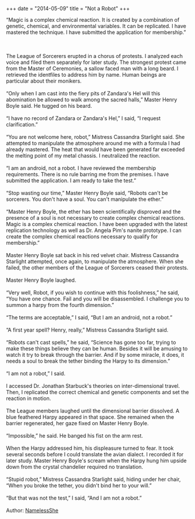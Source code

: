 +++
date = "2014-05-09"
title = "Not a Robot"
+++

“Magic is a complex chemical reaction. It is created by a combination of genetic, chemical, and environmental variables. It can be replicated. I have mastered the technique. I have submitted the application for membership.”
<!--more-->
<br><br>
The League of Sorcerers erupted in a chorus of protests. I analyzed each voice and filed them separately for later study. The strongest protest came from the Master of Ceremonies, a sallow faced man with a long beard. I retrieved the identfiles to address him by name. Human beings are particular about their monikers.
<br><br>
“Only when I am cast into the fiery pits of Zandara's Hel will this abomination be allowed to walk among the sacred halls,” Master Henry Boyle said. He tugged on his beard.
<br><br>
“I have no record of Zandara or Zandara's Hel,” I said, “I request clarification.”
<br><br>
“You are not welcome here, robot,” Mistress Cassandra Starlight said. She attempted to manipulate the atmosphere around me with a formula I had already mastered. The heat that would have been generated far exceeded the melting point of my metal chassis. I neutralized the reaction.
<br><br>
“I am an android, not a robot. I have reviewed the membership requirements. There is no rule barring me from the premises. I have submitted the application. I am ready to take the test.”
<br><br>
“Stop wasting our time,” Master Henry Boyle said, “Robots can't be sorcerers. You don't have a soul. You can't manipulate the ether.”
<br><br>
“Master Henry Boyle, the ether has been scientifically disproved and the presence of a soul is not necessary to create complex chemical reactions. Magic is a complex chemical reaction. I have been upgraded with the latest replication technology as well as Dr. Angela Pim's nanite prototype. I can create the complex chemical reactions necessary to qualify for membership.”
<br><br>
Master Henry Boyle sat back in his red velvet chair. Mistress Cassandra Starlight attempted, once again, to manipulate the atmosphere. When she failed, the other members of the League of Sorcerers ceased their protests.
<br><br>
Master Henry Boyle laughed.
<br><br>
“Very well, Robot, if you wish to continue with this foolishness,” he said, “You have one chance. Fail and you will be disassembled. I challenge you to summon a harpy from the fourth dimension.”
<br><br>
“The terms are acceptable,” I said, “But I am an android, not a robot.”
<br><br>
“A first year spell? Henry, really,” Mistress Cassandra Starlight said.
<br><br>
“Robots can't cast spells,” he said, “Science has gone too far, trying to make these things believe they can be human. Besides it will be amusing to watch it try to break through the barrier. And if by some miracle, it does, it needs a soul to break the tether binding the Harpy to its dimension.”
<br><br>
“I am not a robot,” I said.
<br><br>
I accessed Dr. Jonathan Starbuck's theories on inter-dimensional travel. Then, I replicated the correct chemical and genetic components and set the reaction in motion.
<br><br>
The League members laughed until the dimensional barrier dissolved. A blue feathered Harpy appeared in that space. She remained when the barrier regenerated, her gaze fixed on Master Henry Boyle.
<br><br>
“Impossible,” he said. He banged his fist on the arm rest.
<br><br>
When the Harpy addressed him, his displeasure turned to fear. It took several seconds before I could translate the avian dialect. I recorded it for later study. Master Henry Boyle's scream when the Harpy hung him upside down from the crystal chandelier required no translation.
<br><br>
“Stupid robot,” Mistress Cassandra Starlight said, hiding under her chair, “When you broke the tether, you didn't bind her to your will.”
<br><br>
“But that was not the test,” I said, “And I am not a robot.”
<br><br>
Author: [NamelessShe](http://namelessshe.deviantart.com/art/Not-a-Robot-453081142)
